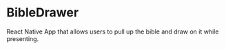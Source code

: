 # BibleDrawer
React Native App that allows users to pull up the bible and draw on it while presenting.
